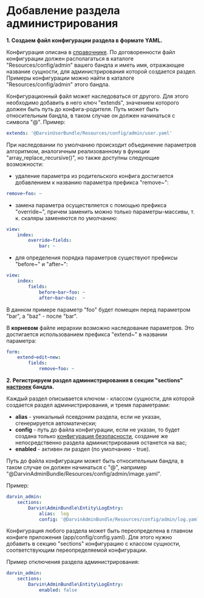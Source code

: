 Добавление раздела администрирования
====================================

**1. Создаем файл конфигурации раздела в формате YAML.**

Конфигурация описана в [справочнике](reference/admin_section_configuration.md). По договоренности файл конфигурации
 должен располагаться в каталоге "Resources/config/admin" вашего бандла и иметь имя, отражающее название сущности, для
 администрирования которой создается раздел. Примеры конфигурации можно найти в каталоге "Resources/config/admin" этого
 бандла.
  
Конфигурационный файл может наследоваться от другого. Для этого необходимо добавить в него ключ "extends", значением
 которого должен быть путь до конфига-родителя. Путь может быть относительным бандла, в таком случае он должен начинаться
 с символа "@". Пример:
 
```yaml
extends: '@DarvinUserBundle/Resources/config/admin/user.yaml'
```

При наследовании по умолчанию происходит объединение параметров алгоритмом, аналогичным реализованному в функции
 "array_replace_recursive()", но также доступны следующие возможности:

- удаление параметра из родительского конфига достигается добавлением к названию параметра префикса "remove~":

```yaml
remove~foo: ~
```

- замена параметра осуществляется с помощью префикса "override~", причем заменить можно только параметры-массивы, т. к.
 скаляры заменяются по умолчанию:

```yaml
view:
    index:
        override~fields:
            bar: ~
```

- для определения порядка параметров существуют префиксы "before~" и "after~":

```yaml
view:
    index:
        fields:
            before~bar~foo: ~
            after~bar~baz:  ~
```

В данном примере параметр "foo" будет помещен перед параметром "bar", а "baz" - после "bar".

В **корневом** файле иерархии возможно наследование параметров. Это достигается использованием префикса "extend~" в названии параметра:

```yaml
form:
    extend~edit~new:
        fields:
            remove~foo: ~
```

**2. Регистрируем раздел администрирования в секции "sections" [настроек](reference/configuration.md) бандла.**

Каждый раздел описывается ключом - классом сущности, для которой создается раздел администрирования, и тремя параметрами:

- **alias** - уникальный псевдоним раздела, если не указан, сгенерируется автоматически;
- **config** - путь до файла конфигурации, если не указан, то будет создана только
 [конфигурация безопасности](security_configurations.md), создание же непосредственно раздела администрирования
 останется на вас;
- **enabled** - активен ли раздел (по умолчанию - true).

Путь до файла конфигурации может быть относительным бандла, в таком случае он должен начинаться с "@", например
 "@DarvinAdminBundle/Resources/config/admin/image.yaml".

Пример:

```yaml
darvin_admin:
    sections:
        Darvin\AdminBundle\Entity\LogEntry:
            alias:  log
            config: '@DarvinAdminBundle/Resources/config/admin/log.yaml'
```

Конфигурация любого раздела может быть переопределена в главном конфиге приложения (app/config/config.yaml). Для этого нужно
 добавить в секцию "sections" конфигурацию с классом сущности, соответствующим переопределяемой конфигурации.

Пример отключения раздела администрирования:

```yaml
darvin_admin:
    sections:
        Darvin\AdminBundle\Entity\LogEntry:
            enabled: false
```
